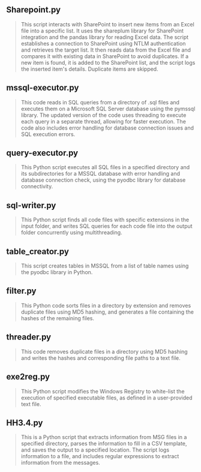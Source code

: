 ## Sharepoint.py
> This script interacts with SharePoint to insert new items from an Excel file into a specific list. It uses the shareplum library for SharePoint integration and the pandas library for reading Excel data. The script establishes a connection to SharePoint using NTLM authentication and retrieves the target list. It then reads data from the Excel file and compares it with existing data in SharePoint to avoid duplicates. If a new item is found, it is added to the SharePoint list, and the script logs the inserted item's details. Duplicate items are skipped.
## mssql-executor.py
> This code reads in SQL queries from a directory of .sql files and executes them on a Microsoft SQL Server database using the pymssql library. The updated version of the code uses threading to execute each query in a separate thread, allowing for faster execution. The code also includes error handling for database connection issues and SQL execution errors.

## query-executor.py
> This Python script executes all SQL files in a specified directory and its subdirectories for a MSSQL database with error handling and database connection check, using the pyodbc library for database connectivity.

## sql-writer.py
> This Python script finds all code files with specific extensions in the input folder, and writes SQL queries for each code file into the output folder concurrently using multithreading.

## table_creator.py
> This script creates tables in MSSQL from a list of table names using the pyodbc library in Python.

## filter.py
> This Python code sorts files in a directory by extension and removes duplicate files using MD5 hashing, and generates a file containing the hashes of the remaining files.

## threader.py
> This code removes duplicate files in a directory using MD5 hashing and writes the hashes and corresponding file paths to a text file.

## exe2reg.py
> This Python script modifies the Windows Registry to white-list the execution of specified executable files, as defined in a user-provided text file.

## HH3.4.py
> This is a Python script that extracts information from MSG files in a specified directory, parses the information to fill in a CSV template, and saves the output to a specified location. The script logs information to a file, and includes regular expressions to extract information from the messages.




